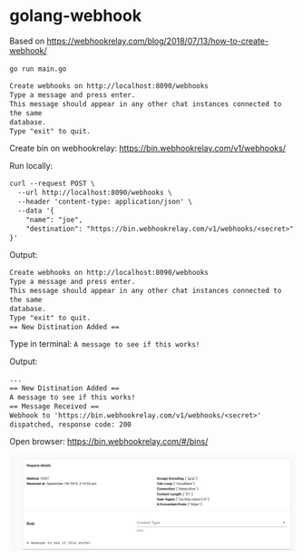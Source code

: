 # golang-webhook

Based on https://webhookrelay.com/blog/2018/07/13/how-to-create-webhook/

`go run main.go`

```
Create webhooks on http://localhost:8090/webhooks
Type a message and press enter.
This message should appear in any other chat instances connected to the same
database.
Type "exit" to quit.
```

Create bin on webhookrelay:
https://bin.webhookrelay.com/v1/webhooks/<secret>

Run locally:

```
curl --request POST \
  --url http://localhost:8090/webhooks \
  --header 'content-type: application/json' \
  --data '{
    "name": "joe",
    "destination": "https://bin.webhookrelay.com/v1/webhooks/<secret>"
}'
```

Output:

```
Create webhooks on http://localhost:8090/webhooks
Type a message and press enter.
This message should appear in any other chat instances connected to the same
database.
Type "exit" to quit.
== New Distination Added ==
```

Type in terminal:
`A message to see if this works!`

Output:

```
...
== New Distination Added ==
A message to see if this works!
== Message Received ==
Webhook to 'https://bin.webhookrelay.com/v1/webhooks/<secret>' dispatched, response code: 200
```

Open browser: https://bin.webhookrelay.com/#/bins/<secret>

![From webhookrelay website](webhookrelayoutput.png)

